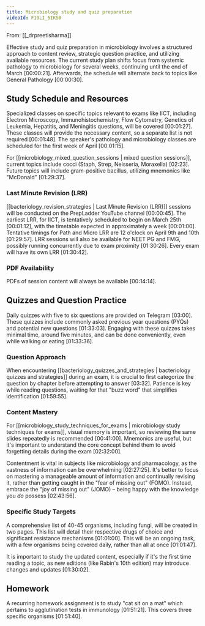 ```yaml
---
title: Microbiology study and quiz preparation
videoId: F19LI_5IKS0
---
```


From: [[_drpreetisharma]] <br/> 

Effective study and quiz preparation in microbiology involves a structured approach to content review, strategic question practice, and utilizing available resources. The current study plan shifts focus from systemic pathology to microbiology for several weeks, continuing until the end of March <a class="yt-timestamp" data-t="00:00:21">[00:00:21]</a>. Afterwards, the schedule will alternate back to topics like General Pathology <a class="yt-timestamp" data-t="00:00:30">[00:00:30]</a>.

## Study Schedule and Resources

Specialized classes on specific topics relevant to exams like IICT, including Electron Microscopy, Immunohistochemistry, Flow Cytometry, Genetics of Leukemia, Hepatitis, and Meningitis questions, will be covered <a class="yt-timestamp" data-t="00:01:27">[00:01:27]</a>. These classes will provide the necessary content, so a separate list is not required <a class="yt-timestamp" data-t="00:01:48">[00:01:48]</a>. The speaker's pathology and microbiology classes are scheduled for the first week of April <a class="yt-timestamp" data-t="00:01:15">[00:01:15]</a>.

For [[microbiology_mixed_question_sessions | mixed question sessions]], current topics include cocci (Staph, Strep, Neisseria, Moraxella) <a class="yt-timestamp" data-t="02:23">[02:23]</a>. Future topics will include gram-positive bacillus, utilizing mnemonics like "McDonald" <a class="yt-timestamp" data-t="01:29:37">[01:29:37]</a>.

### Last Minute Revision (LRR)
[[bacteriology_revision_strategies | Last Minute Revision (LRR)]] sessions will be conducted on the PrepLadder YouTube channel <a class="yt-timestamp" data-t="00:00:45">[00:00:45]</a>. The earliest LRR, for IICT, is tentatively scheduled to begin on March 25th <a class="yt-timestamp" data-t="00:01:12">[00:01:12]</a>, with the timetable expected in approximately a week <a class="yt-timestamp" data-t="00:01:00">[00:01:00]</a>. Tentative timings for Path and Micro LRR are 12 o'clock on April 9th and 10th <a class="yt-timestamp" data-t="01:29:57">[01:29:57]</a>. LRR sessions will also be available for NEET PG and FMG, possibly running concurrently due to exam proximity <a class="yt-timestamp" data-t="01:30:26">[01:30:26]</a>. Every exam will have its own LRR <a class="yt-timestamp" data-t="01:30:42">[01:30:42]</a>.

### PDF Availability
PDFs of session content will always be available <a class="yt-timestamp" data-t="00:14:14">[00:14:14]</a>.

## Quizzes and Question Practice
Daily quizzes with five to six questions are provided on Telegram <a class="yt-timestamp" data-t="03:00">[03:00]</a>. These quizzes include commonly asked previous year questions (PYQs) and potential new questions <a class="yt-timestamp" data-t="01:33:03">[01:33:03]</a>. Engaging with these quizzes takes minimal time, around five minutes, and can be done conveniently, even while walking or eating <a class="yt-timestamp" data-t="01:33:36">[01:33:36]</a>.

### Question Approach
When encountering [[bacteriology_quizzes_and_strategies | bacteriology quizzes and strategies]] during an exam, it is crucial to first categorize the question by chapter before attempting to answer <a class="yt-timestamp" data-t="03:32">[03:32]</a>. Patience is key while reading questions, waiting for that "buzz word" that simplifies identification <a class="yt-timestamp" data-t="01:59:55">[01:59:55]</a>.

### Content Mastery
For [[microbiology_study_techniques_for_exams | microbiology study techniques for exams]], visual memory is important, so reviewing the same slides repeatedly is recommended <a class="yt-timestamp" data-t="00:41:00">[00:41:00]</a>. Mnemonics are useful, but it's important to understand the core concept behind them to avoid forgetting details during the exam <a class="yt-timestamp" data-t="02:32:00">[02:32:00]</a>.

Contentment is vital in subjects like microbiology and pharmacology, as the vastness of information can be overwhelming <a class="yt-timestamp" data-t="02:27:25">[02:27:25]</a>. It's better to focus on mastering a manageable amount of information and continually revising it, rather than getting caught in the "fear of missing out" (FOMO). Instead, embrace the "joy of missing out" (JOMO) – being happy with the knowledge you *do* possess <a class="yt-timestamp" data-t="02:43:56">[02:43:56]</a>.

### Specific Study Targets
A comprehensive list of 40-45 organisms, including fungi, will be created in two pages. This list will detail their respective drugs of choice and significant resistance mechanisms <a class="yt-timestamp" data-t="01:01:00">[01:01:00]</a>. This will be an ongoing task, with a few organisms being covered daily, rather than all at once <a class="yt-timestamp" data-t="01:01:47">[01:01:47]</a>.

It is important to study the updated content, especially if it's the first time reading a topic, as new editions (like Rabin's 10th edition) may introduce changes and updates <a class="yt-timestamp" data-t="01:30:02">[01:30:02]</a>.

## Homework
A recurring homework assignment is to study "cat sit on a mat" which pertains to agglutination tests in immunology <a class="yt-timestamp" data-t="01:51:21">[01:51:21]</a>. This covers three specific organisms <a class="yt-timestamp" data-t="01:51:40">[01:51:40]</a>.